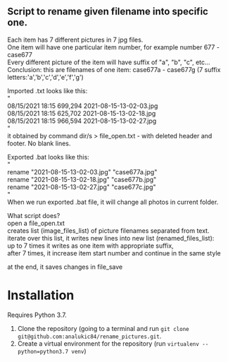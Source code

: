 ## Script to rename given filename into specific one.

Each item has 7 different pictures in 7 jpg files.  
One item will have one particular item number, for example number 677 - case677  
Every different picture of the item will have suffix of "a", "b", "c", etc...  
Conclusion: this are filenames of one item: case677a - case677g (7 suffix letters:'a','b','c','d','e','f','g')  

Imported .txt looks like this:  
"  
08/15/2021  18:15           699,294 2021-08-15-13-02-03.jpg  
08/15/2021  18:15           625,702 2021-08-15-13-02-18.jpg  
08/15/2021  18:15           966,594 2021-08-15-13-02-27.jpg  
"  
it obtained by command dir/s > file_open.txt - with deleted header and footer. No blank lines.

Exported .bat looks like this:  
"  
rename "2021-08-15-13-02-03.jpg" "case677a.jpg"  
rename "2021-08-15-13-02-18.jpg" "case677b.jpg"  
rename "2021-08-15-13-02-27.jpg" "case677c.jpg"  
"  
When we run exported .bat file, it will change all photos in current folder.  

What script does?  
open a file_open.txt  
creates list (image_files_list) of picture filenames separated from text.  
iterate over this list, it writes new lines into new list (renamed_files_list):  
  up to 7 times it writes as one item with appropriate suffix,  
  after 7 times, it increase item start number and continue in the same style

at the end, it saves changes in file_save


# Installation

Requires Python 3.7.

1. Clone the repository (going to a terminal and run `git clone git@github.com:analukic84/rename_pictures.git`.
2. Create a virtual environment for the repository (run `virtualenv --python=python3.7 venv`)
